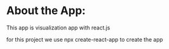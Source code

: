 # About the App:
This app is visualization app with react.js



for this project we use npx create-react-app <app-mane> to create the app

